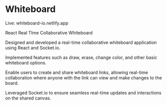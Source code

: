 # Whiteboard

Live: whiteboard-io.netlify.app

React Real TIme Collaborative Whiteboard

Designed and developed a real-time collaborative whiteboard application using React and Socket.io.

Implemented features such as draw, erase, change color, and other basic whiteboard options.

Enable users to create and share whiteboard links, allowing real-time collaboration where anyone with the link can view and make changes to the board.

Leveraged Socket.io to ensure seamless real-time updates and interactions on the shared canvas.
